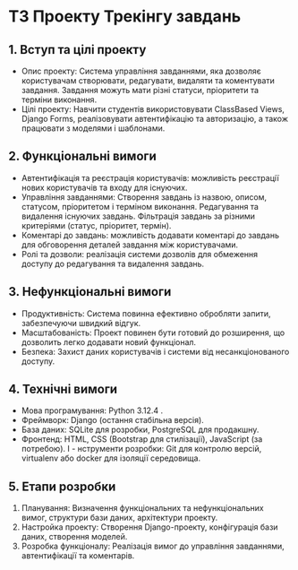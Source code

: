# ТЗ Проекту Трекінгу завдань

## 1. Вступ та цілі проекту

 - Опис проекту: Система управління завданнями, яка дозволяє
користувачам створювати, редагувати, видаляти та коментувати
завдання. Завдання можуть мати різні статуси, пріоритети та терміни
виконання.
 - Цілі проекту: Навчити студентів використовувати ClassBased Views,
Django Forms, реалізовувати автентифікацію та авторизацію, а також
працювати з моделями і шаблонами.

## 2. Функціональні вимоги


 - Автентифікація та реєстрація користувачів: можливість реєстрації нових
користувачів та входу для існуючих.
 - Управління завданнями:
Створення завдань із назвою, описом, статусом, пріоритетом і
терміном виконання. Редагування та видалення існуючих завдань. Фільтрація завдань за різними критеріями (статус, пріоритет, термін).
 - Коментарі до завдань: можливість додавати коментарі до завдань для
обговорення деталей завдання між користувачами.
 - Ролі та дозволи: реалізація системи дозволів для обмеження доступу до
редагування та видалення завдань.

## 3. Нефункціональні вимоги

 - Продуктивність: Система повинна ефективно обробляти запити,
забезпечуючи швидкий відгук.
 - Масштабованість: Проект повинен бути готовий до розширення, що
дозволить легко додавати новий функціонал.
 - Безпека: Захист даних користувачів і системи від несанкціонованого
доступу.

## 4. Технічні вимоги

 - Мова програмування: Python 3.12.4 .
 - Фреймворк: Django (остання стабільна версія).
 - База даних: SQLite для розробки, PostgreSQL для продакшну.
 - Фронтенд: HTML, CSS Bootstrap для стилізації), JavaScript (за потребою).
І - нструменти розробки: Git для контролю версій, virtualenv або docker для
ізоляції середовища.

## 5. Етапи розробки
 1. Планування: Визначення функціональних та нефункціональних вимог,
структури бази даних, архітектури проекту.
 2. Настройка проекту: Створення Django-проекту, конфігурація бази даних,
створення моделей.
 3. Розробка функціоналу: Реалізація вимог до управління завданнями,
автентифікації та коментарів.

